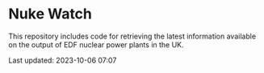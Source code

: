 # Nuke Watch

This repository includes code for retrieving the latest information available on the output of EDF nuclear power plants in the UK.

Last updated: 2023-10-06 07:07